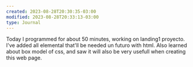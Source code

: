```yaml
---
created: 2023-08-28T20:30:35-03:00
modified: 2023-08-28T20:33:13-03:00
type: Journal
---
```


Today I programmed for about 50 minutes, working on landing1 proyecto. I've added all elemental that'll be needed un futuro with html. Also learned about box model of css, and saw it will also be very usefull when creating this web page.
